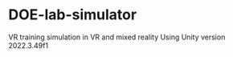 # DOE-lab-simulator
VR training simulation in VR and mixed reality
Using Unity version 2022.3.49f1 
